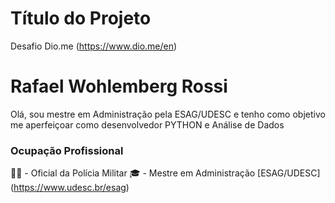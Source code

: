 
# Título do Projeto

Desafio Dio.me (https://www.dio.me/en)

# Rafael Wohlemberg Rossi
Olá, sou mestre em Administração pela ESAG/UDESC  e tenho como objetivo me aperfeiçoar como desenvolvedor PYTHON e Análise de Dados

### Ocupação Profissional
👮‍♂️ - Oficial da Polícia Militar
🎓 - Mestre em Administração [ESAG/UDESC] (https://www.udesc.br/esag)
